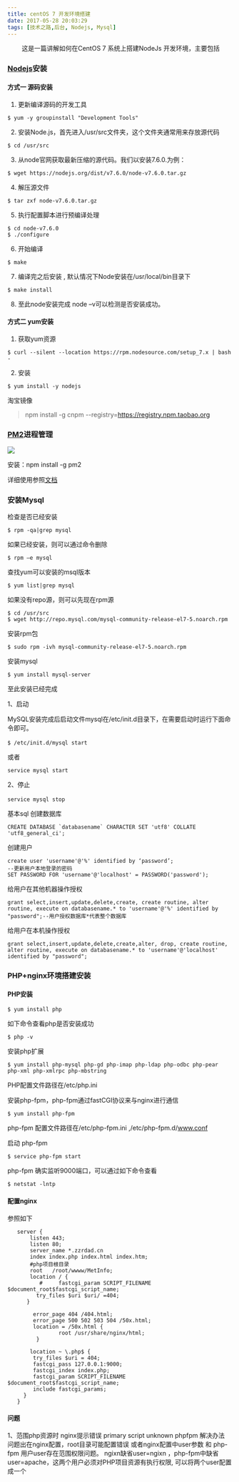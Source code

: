 ```yaml
---
title: centOS 7 开发环境搭建
date: 2017-05-28 20:03:29
tags: [技术之路,后台, Nodejs, Mysql]
---
```


&emsp;&emsp; 这是一篇讲解如何在CentOS 7 系统上搭建NodeJs 开发环境，主要包括


### [Nodejs][1]安装

#### **方式一 源码安装**


1. 更新编译源码的开发工具 
```
$ yum -y groupinstall "Development Tools"
```
2. 安装Node.js，首先进入/usr/src文件夹，这个文件夹通常用来存放源代码 
```
$ cd /usr/src
```
3. 从node官网获取最新压缩的源代码。我们以安装7.6.0.为例：
```
$ wget https://nodejs.org/dist/v7.6.0/node-v7.6.0.tar.gz
```

4. 解压源文件
```
$ tar zxf node-v7.6.0.tar.gz
```
5. 执行配置脚本进行预编译处理
```
$ cd node-v7.6.0
$ ./configure
```
6. 开始编译 
```
$ make
```
7. 编译完之后安装 , 默认情况下Node安装在/usr/local/bin目录下
```
$ make install
```
8. 至此node安装完成 node –v可以检测是否安装成功。

#### **方式二 yum安装**
1. 获取yum资源
```
$ curl --silent --location https://rpm.nodesource.com/setup_7.x | bash -
```
2. 安装
```
$ yum install -y nodejs
```
淘宝镜像
> npm install -g cnpm --registry=https://registry.npm.taobao.org

### [PM2](http://pm2.keymetrics.io)进程管理
![](/uploads/pm2Logo.png)

安装：npm install -g pm2

详细使用参照[文档](http://pm2.keymetrics.io/docs/usage/cluster-mode/)

### 安装Mysql
检查是否已经安装
```
$ rpm -qa|grep mysql
```
如果已经安装，则可以通过命令删除
```
$ rpm –e mysql
```
查找yum可以安装的msql版本
```
$ yum list|grep mysql
```
如果没有repo源，则可以先现在rpm源
```
$ cd /usr/src
$ wget http://repo.mysql.com/mysql-community-release-el7-5.noarch.rpm
```
安装rpm包
```
$ sudo rpm -ivh mysql-community-release-el7-5.noarch.rpm
```
安装mysql
```
$ yum install mysql-server
```
至此安装已经完成

1、启动　　

MySQL安装完成后启动文件mysql在/etc/init.d目录下，在需要启动时运行下面命令即可。　　
```
$ /etc/init.d/mysql start　
```
或者
```
service mysql start
```
2、停止　
```
service mysql stop　
```

基本sql
创建数据库
```
CREATE DATABASE `databasename` CHARACTER SET 'utf8' COLLATE 'utf8_general_ci';
```
创建用户
```
create user 'username'@'%' identified by ‘password’;
--更新用户本地登录的密码
SET PASSWORD FOR 'username'@'localhost' = PASSWORD('password');
```

给用户在其他机器操作授权
```
grant select,insert,update,delete,create, create routine, alter routine, execute on databasename.* to 'username'@'%' identified by "password";--用户授权数据库*代表整个数据库
```
给用户在本机操作授权
```
grant select,insert,update,delete,create,alter, drop, create routine, alter routine, execute on databasename.* to 'username'@'localhost' identified by "password";
```


### PHP+nginx环境搭建安装
#### PHP安装
```
$ yum install php
```
如下命令查看php是否安装成功
```
$ php -v
```
安装php扩展 
```
$ yum install php-mysql php-gd php-imap php-ldap php-odbc php-pear php-xml php-xmlrpc php-mbstring
```
PHP配置文件路径在/etc/php.ini

安装php-fpm，php-fpm通过fastCGI协议来与nginx进行通信
```
$ yum install php-fpm
```
php-fpm 配置文件路径在/etc/php-fpm.ini ,/etc/php-fpm.d/www.conf


启动 php-fpm 
```
$ service php-fpm start
```
php-fpm 确实监听9000端口，可以通过如下命令查看
```
$ netstat -lntp
```

#### 配置nginx 
参照如下
```
   server {
       listen 443;
       listen 80;
       server_name *.zzrdad.cn
       index index.php index.html index.htm;
       #php项目根目录
       root   /root/wwww/MetInfo; 
       location / {
          #     fastcgi_param SCRIPT_FILENAME $document_root$fastcgi_script_name;
         try_files $uri $uri/ =404;
      }

        error_page 404 /404.html;
        error_page 500 502 503 504 /50x.html;
        location = /50x.html {
                root /usr/share/nginx/html;
         }

       location ~ \.php$ {
        try_files $uri = 404;
        fastcgi_pass 127.0.0.1:9000;
        fastcgi_index index.php;
        fastcgi_param SCRIPT_FILENAME $document_root$fastcgi_script_name;
        include fastcgi_params;
     }
   }
```
#### 问题
1、范围php资源时 nginx提示错误
 primary script unknown phpfpm
  解决办法
  问题出在nginx配置，root目录可能配置错误 或者nginx配置中user参数 和 php-fpm 用户user存在范围权限问题。
  ngixn缺省user=ngixn ，php-fpm中缺省user=apache，这两个用户必须对PHP项目资源有执行权限, 可以将两个user配置成一个




[1]:https://hexo.io 